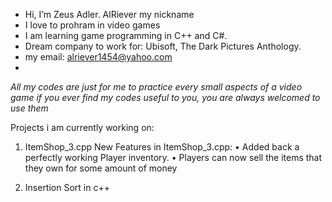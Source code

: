 - Hi, I’m Zeus Adler. AlRiever my nickname
- I love to prohram in video games
- I am learning game programming in C++ and C#. 
- Dream company to work for: Ubisoft, The Dark Pictures Anthology.
- my email: alriever1454@yahoo.com
- 
*All my codes are just for me to practice every small aspects of a video game*
*if you ever find my codes useful to you, you are always welcomed to use them*



Projects i am currently working on:

1. ItemShop_3.cpp
   New Features in ItemShop_3.cpp:
   • Added back a perfectly working Player inventory.
   • Players can now sell the items that they own for some amount of money

2. Insertion Sort in c++
